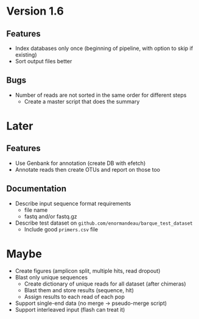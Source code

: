 # Version 1.6
## Features
- Index databases only once (beginning of pipeline, with option to skip if existing)
- Sort output files better

## Bugs
- Number of reads are not sorted in the same order for different steps
  - Create a master script that does the summary

# Later
## Features
- Use Genbank for annotation (create DB with efetch)
- Annotate reads then create OTUs and report on those too

## Documentation
- Describe input sequence format requirements
  - file name
  - fastq and/or fastq.gz
- Describe test dataset on `github.com/enormandeau/barque_test_dataset`
  - Include good `primers.csv` file

# Maybe
- Create figures (amplicon split, multiple hits, read dropout)
- Blast only unique sequences
  - Create dictionary of unique reads for all dataset (after chimeras)
  - Blast them and store results (sequence, hit)
  - Assign results to each read of each pop
- Support single-end data (no merge -> pseudo-merge script)
- Support interleaved input (flash can treat it)
